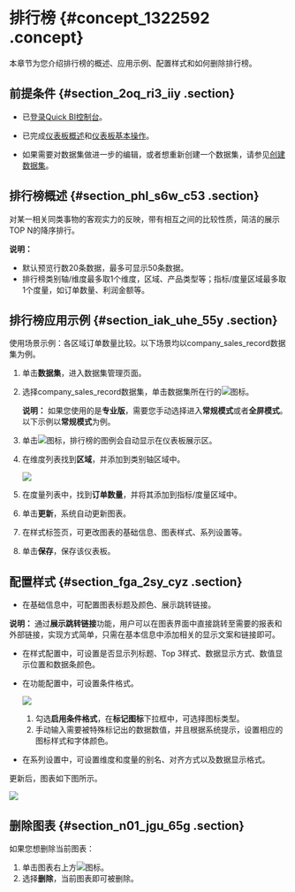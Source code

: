 # 排行榜 {#concept_1322592 .concept}

本章节为您介绍排行榜的概述、应用示例、配置样式和如何删除排行榜。

## 前提条件 {#section_2oq_ri3_iiy .section}

-   已[登录Quick BI控制台](https://account.aliyun.com/login/mixlogin.htm?)。

-   已完成[仪表板概述](cn.zh-CN/用户指南/仪表板制作/仪表板概述.md#)和[仪表板基本操作](cn.zh-CN/用户指南/仪表板制作/仪表板基本操作/仪表板基本操作概述.md#)。
-   如果需要对数据集做进一步的编辑，或者想重新创建一个数据集，请参见[创建数据集](cn.zh-CN/用户指南/数据建模/管理数据集/创建数据集.md#)。

## 排行榜概述 {#section_phl_s6w_c53 .section}

对某一相关同类事物的客观实力的反映，带有相互之间的比较性质，简洁的展示TOP N的降序排行。

**说明：** 

-   默认预览行数20条数据，最多可显示50条数据。
-   排行榜类别轴/维度最多取1个维度，区域、产品类型等；指标/度量区域最多取1个度量，如订单数量、利润金额等。

## 排行榜应用示例 {#section_iak_uhe_55y .section}

使用场景示例：各区域订单数量比较。以下场景均以company\_sales\_record数据集为例。

1.  单击**数据集**，进入数据集管理页面。
2.  选择company\_sales\_record数据集，单击数据集所在行的![](http://static-aliyun-doc.oss-cn-hangzhou.aliyuncs.com/assets/img/1068751/156820754459213_zh-CN.png)图标。

    **说明：** 如果您使用的是**专业版**，需要您手动选择进入**常规模式**或者**全屏模式**。以下示例以**常规模式**为例。

3.  单击![](http://static-aliyun-doc.oss-cn-hangzhou.aliyuncs.com/assets/img/1054125/156820754559996_zh-CN.png)图标，排行榜的图例会自动显示在仪表板展示区。
4.  在维度列表找到**区域**，并添加到类别轴区域中。

    ![](http://static-aliyun-doc.oss-cn-hangzhou.aliyuncs.com/assets/img/1054125/156820754554128_zh-CN.png)

5.  在度量列表中，找到**订单数量**，并将其添加到指标/度量区域中。
6.  单击**更新**，系统自动更新图表。
7.  在样式标签页，可更改图表的基础信息、图表样式、系列设置等。
8.  单击**保存**，保存该仪表板。

## 配置样式 {#section_fga_2sy_cyz .section}

-   在基础信息中，可配置图表标题及颜色、展示跳转链接。

**说明：** 通过**展示跳转链接**功能，用户可以在图表界面中直接跳转至需要的报表和外部链接，实现方式简单，只需在基本信息中添加相关的显示文案和链接即可。

-   在样式配置中，可设置是否显示列标题、Top 3样式、数据显示方式、数值显示位置和数据条颜色。
-   在功能配置中，可设置条件格式。

    ![](http://static-aliyun-doc.oss-cn-hangzhou.aliyuncs.com/assets/img/1054125/156820754554129_zh-CN.png)

    1.  勾选**启用条件格式**，在**标记图标**下拉框中，可选择图标类型。
    2.  手动输入需要被特殊标记出的数据数值，并且根据系统提示，设置相应的图标样式和字体颜色。
-   在系列设置中，可设置维度和度量的别名、对齐方式以及数据显示格式。

更新后，图表如下图所示。

![](http://static-aliyun-doc.oss-cn-hangzhou.aliyuncs.com/assets/img/1054125/156820754554130_zh-CN.png)

## 删除图表 {#section_n01_jgu_65g .section}

如果您想删除当前图表：

1.  单击图表右上方![](http://static-aliyun-doc.oss-cn-hangzhou.aliyuncs.com/assets/img/1068751/156820754558783_zh-CN.png)图标。
2.  选择**删除**，当前图表即可被删除。

